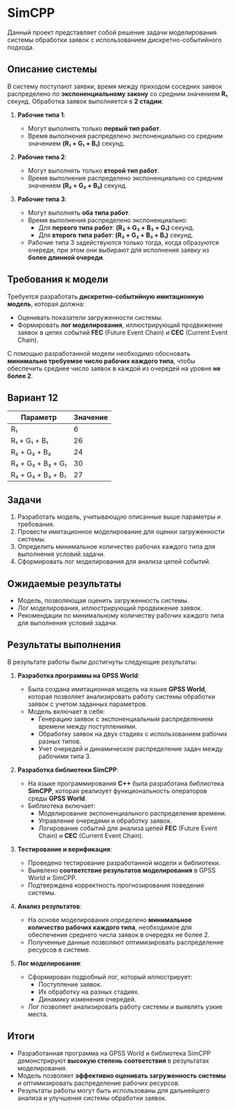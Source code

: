 # SimCPP

Данный проект представляет собой решение задачи моделирования системы обработки заявок с использованием дискретно-событийного подхода.

## Описание системы

В систему поступают заявки, время между приходом соседних заявок распределено по **экспоненциальному закону** со средним значением **R₁** секунд. Обработка заявок выполняется в **2 стадии**:

1. **Рабочие типа 1**:
   - Могут выполнять только **первый тип работ**.
   - Время выполнения распределено экспоненциально со средним значением **(R₁ + G₁ + B₁)** секунд.

2. **Рабочие типа 2**:
   - Могут выполнять только **второй тип работ**.
   - Время выполнения распределено экспоненциально со средним значением **(R₂ + G₂ + B₂)** секунд.

3. **Рабочие типа 3**:
   - Могут выполнять **оба типа работ**.
   - Время выполнения распределено экспоненциально:
     - Для **первого типа работ**: **(R₃ + G₃ + B₃ + G₁)** секунд.
     - Для **второго типа работ**: **(R₃ + G₃ + B₃ + B₁)** секунд.
   - Рабочие типа 3 задействуются только тогда, когда образуются очереди, при этом они выбирают для исполнения заявку из **более длинной очереди**.

## Требования к модели

Требуется разработать **дискретно-событийную имитационную модель**, которая должна:

- Оценивать показатели загруженности системы.
- Формировать **лог моделирования**, иллюстрирующий продвижение заявок в цепях событий **FEC** (Future Event Chain) и **CEC** (Current Event Chain).

С помощью разработанной модели необходимо обосновать **минимально требуемое число рабочих каждого типа**, чтобы обеспечить среднее число заявок в каждой из очередей на уровне **не более 2**.

## Вариант 12

| Параметр                | Значение |
|-------------------------|----------|
| R₁                      | 6        |
| R₁ + G₁ + B₁            | 26       |
| R₂ + G₂ + B₂            | 24       |
| R₃ + G₃ + B₃ + G₁       | 30       |
| R₃ + G₃ + B₃ + B₁       | 27       |

## Задачи

1. Разработать модель, учитывающую описанные выше параметры и требования.
2. Провести имитационное моделирование для оценки загруженности системы.
3. Определить минимальное количество рабочих каждого типа для выполнения условий задачи.
4. Сформировать лог моделирования для анализа цепей событий.

## Ожидаемые результаты

- Модель, позволяющая оценить загруженность системы.
- Лог моделирования, иллюстрирующий продвижение заявок.
- Рекомендации по минимальному количеству рабочих каждого типа для выполнения условий задачи.

## Результаты выполнения

В результате работы были достигнуты следующие результаты:

1. **Разработка программы на GPSS World**:
   - Была создана имитационная модель на языке **GPSS World**, которая позволяет анализировать работу системы обработки заявок с учетом заданных параметров.
   - Модель включает в себя:
     - Генерацию заявок с экспоненциальным распределением времени между поступлениями.
     - Обработку заявок на двух стадиях с использованием рабочих разных типов.
     - Учет очередей и динамическое распределение задач между рабочими типа 3.

2. **Разработка библиотеки SimCPP**:
   - На языке программирования **C++** была разработана библиотека **SimCPP**, которая реализует функциональность операторов среды **GPSS World**.
   - Библиотека включает:
     - Моделирование экспоненциального распределения времени.
     - Управление очередями и обработку заявок.
     - Логирование событий для анализа цепей **FEC** (Future Event Chain) и **CEC** (Current Event Chain).

3. **Тестирование и верификация**:
   - Проведено тестирование разработанной модели и библиотеки.
   - Выявлено **соответствие результатов моделирования** в GPSS World и SimCPP.
   - Подтверждена корректность прогнозирования поведения системы.

4. **Анализ результатов**:
   - На основе моделирования определено **минимальное количество рабочих каждого типа**, необходимое для обеспечения среднего числа заявок в очередях не более 2.
   - Полученные данные позволяют оптимизировать распределение ресурсов в системе.

5. **Лог моделирования**:
   - Сформирован подробный лог, который иллюстрирует:
     - Поступление заявок.
     - Их обработку на разных стадиях.
     - Динамику изменения очередей.
   - Лог позволяет анализировать работу системы и выявлять узкие места.

## Итоги

- Разработанная программа на GPSS World и библиотека SimCPP демонстрируют **высокую степень соответствия** в результатах моделирования.
- Модель позволяет **эффективно оценивать загруженность системы** и оптимизировать распределение рабочих ресурсов.
- Результаты работы могут быть использованы для дальнейшего анализа и улучшения системы обработки заявок.

